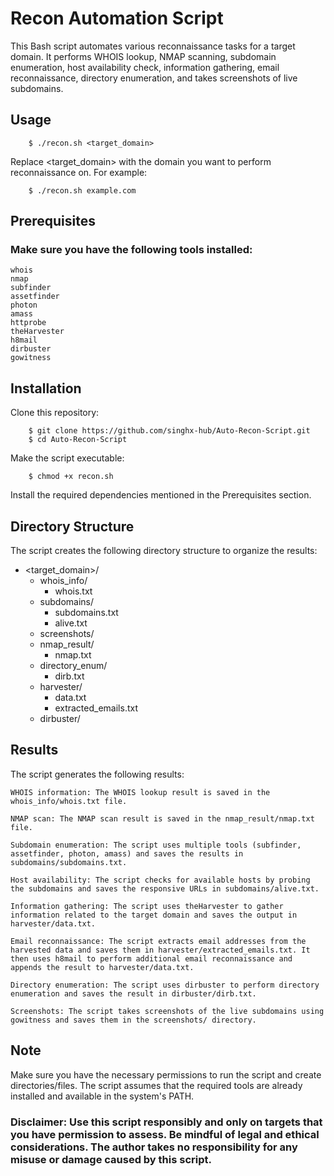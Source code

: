 # Recon Automation Script

This Bash script automates various reconnaissance tasks for a target domain. It performs WHOIS lookup, NMAP scanning, subdomain enumeration, host availability check, information gathering, email reconnaissance, directory enumeration, and takes screenshots of live subdomains.

## Usage
      
        $ ./recon.sh <target_domain>

Replace <target_domain> with the domain you want to perform reconnaissance on. For example:

        $ ./recon.sh example.com

## Prerequisites

### Make sure you have the following tools installed:

    whois
    nmap
    subfinder
    assetfinder
    photon
    amass
    httprobe
    theHarvester
    h8mail
    dirbuster
    gowitness

## Installation

Clone this repository:

        $ git clone https://github.com/singhx-hub/Auto-Recon-Script.git
        $ cd Auto-Recon-Script

 Make the script executable:

        $ chmod +x recon.sh

Install the required dependencies mentioned in the Prerequisites section.

## Directory Structure

The script creates the following directory structure to organize the results:

- <target_domain>/
  - whois_info/
    - whois.txt
  - subdomains/
    - subdomains.txt
    - alive.txt
  - screenshots/
  - nmap_result/
    - nmap.txt
  - directory_enum/
    - dirb.txt
  - harvester/
    - data.txt
    - extracted_emails.txt
  - dirbuster/

## Results

The script generates the following results:

    WHOIS information: The WHOIS lookup result is saved in the whois_info/whois.txt file.
    
    NMAP scan: The NMAP scan result is saved in the nmap_result/nmap.txt file.
    
    Subdomain enumeration: The script uses multiple tools (subfinder, assetfinder, photon, amass) and saves the results in subdomains/subdomains.txt.
    
    Host availability: The script checks for available hosts by probing the subdomains and saves the responsive URLs in subdomains/alive.txt.
    
    Information gathering: The script uses theHarvester to gather information related to the target domain and saves the output in harvester/data.txt.
    
    Email reconnaissance: The script extracts email addresses from the harvested data and saves them in harvester/extracted_emails.txt. It then uses h8mail to perform additional email reconnaissance and appends the result to harvester/data.txt.
    
    Directory enumeration: The script uses dirbuster to perform directory enumeration and saves the result in dirbuster/dirb.txt.
    
    Screenshots: The script takes screenshots of the live subdomains using gowitness and saves them in the screenshots/ directory.

## Note

   Make sure you have the necessary permissions to run the script and create directories/files.
   The script assumes that the required tools are already installed and available in the system's PATH.

### Disclaimer: Use this script responsibly and only on targets that you have permission to assess. Be mindful of legal and ethical considerations. The author takes no responsibility for any misuse or damage caused by this script.
